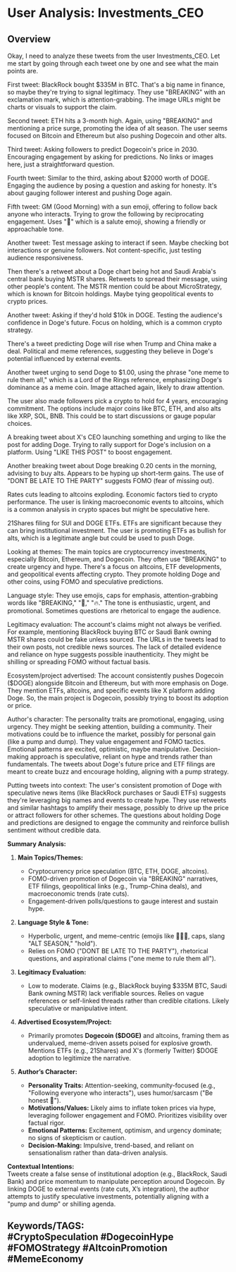 # User Analysis: Investments_CEO

## Overview

<think>
Okay, I need to analyze these tweets from the user Investments_CEO. Let me start by going through each tweet one by one and see what the main points are.

First tweet: BlackRock bought $335M in BTC. That's a big name in finance, so maybe they're trying to signal legitimacy. They use "BREAKING" with an exclamation mark, which is attention-grabbing. The image URLs might be charts or visuals to support the claim.

Second tweet: ETH hits a 3-month high. Again, using "BREAKING" and mentioning a price surge, promoting the idea of alt season. The user seems focused on Bitcoin and Ethereum but also pushing Dogecoin and other alts.

Third tweet: Asking followers to predict Dogecoin's price in 2030. Encouraging engagement by asking for predictions. No links or images here, just a straightforward question.

Fourth tweet: Similar to the third, asking about $2000 worth of DOGE. Engaging the audience by posing a question and asking for honesty. It's about gauging follower interest and pushing Doge again.

Fifth tweet: GM (Good Morning) with a sun emoji, offering to follow back anyone who interacts. Trying to grow the following by reciprocating engagement. Uses "🫡" which is a salute emoji, showing a friendly or approachable tone.

Another tweet: Test message asking to interact if seen. Maybe checking bot interactions or genuine followers. Not content-specific, just testing audience responsiveness.

Then there's a retweet about a Doge chart being hot and Saudi Arabia's central bank buying MSTR shares. Retweets to spread their message, using other people's content. The MSTR mention could be about MicroStrategy, which is known for Bitcoin holdings. Maybe tying geopolitical events to crypto prices.

Another tweet: Asking if they'd hold $10k in DOGE. Testing the audience's confidence in Doge's future. Focus on holding, which is a common crypto strategy.

There's a tweet predicting Doge will rise when Trump and China make a deal. Political and meme references, suggesting they believe in Doge's potential influenced by external events.

Another tweet urging to send Doge to $1.00, using the phrase "one meme to rule them all," which is a Lord of the Rings reference, emphasizing Doge's dominance as a meme coin. Image attached again, likely to draw attention.

The user also made followers pick a crypto to hold for 4 years, encouraging commitment. The options include major coins like BTC, ETH, and also alts like XRP, SOL, BNB. This could be to start discussions or gauge popular choices.

A breaking tweet about X's CEO launching something and urging to like the post for adding Doge. Trying to rally support for Doge's inclusion on a platform. Using "LIKE THIS POST" to boost engagement.

Another breaking tweet about Doge breaking 0.20 cents in the morning, advising to buy alts. Appears to be hyping up short-term gains. The use of "DONT BE LATE TO THE PARTY" suggests FOMO (fear of missing out).

Rates cuts leading to altcoins exploding. Economic factors tied to crypto performance. The user is linking macroeconomic events to altcoins, which is a common analysis in crypto spaces but might be speculative here.

21Shares filing for SUI and DOGE ETFs. ETFs are significant because they can bring institutional investment. The user is promoting ETFs as bullish for alts, which is a legitimate angle but could be used to push Doge.

Looking at themes: The main topics are cryptocurrency investments, especially Bitcoin, Ethereum, and Dogecoin. They often use "BREAKING" to create urgency and hype. There's a focus on altcoins, ETF developments, and geopolitical events affecting crypto. They promote holding Doge and other coins, using FOMO and speculative predictions.

Language style: They use emojis, caps for emphasis, attention-grabbing words like "BREAKING," "🚀," "🔥." The tone is enthusiastic, urgent, and promotional. Sometimes questions are rhetorical to engage the audience.

Legitimacy evaluation: The account's claims might not always be verified. For example, mentioning BlackRock buying BTC or Saudi Bank owning MSTR shares could be fake unless sourced. The URLs in the tweets lead to their own posts, not credible news sources. The lack of detailed evidence and reliance on hype suggests possible inauthenticity. They might be shilling or spreading FOMO without factual basis.

Ecosystem/project advertised: The account consistently pushes Dogecoin ($DOGE) alongside Bitcoin and Ethereum, but with more emphasis on Doge. They mention ETFs, altcoins, and specific events like X platform adding Doge. So, the main project is Dogecoin, possibly trying to boost its adoption or price.

Author's character: The personality traits are promotional, engaging, using urgency. They might be seeking attention, building a community. Their motivations could be to influence the market, possibly for personal gain (like a pump and dump). They value engagement and FOMO tactics. Emotional patterns are excited, optimistic, maybe manipulative. Decision-making approach is speculative, reliant on hype and trends rather than fundamentals. The tweets about Doge's future price and ETF filings are meant to create buzz and encourage holding, aligning with a pump strategy.

Putting tweets into context: The user's consistent promotion of Doge with speculative news items (like BlackRock purchases or Saudi ETFs) suggests they're leveraging big names and events to create hype. They use retweets and similar hashtags to amplify their message, possibly to drive up the price or attract followers for other schemes. The questions about holding Doge and predictions are designed to engage the community and reinforce bullish sentiment without credible data.
</think>

**Summary Analysis:**  

1. **Main Topics/Themes:**  
   - Cryptocurrency price speculation (BTC, ETH, DOGE, altcoins).  
   - FOMO-driven promotion of Dogecoin via "BREAKING" narratives, ETF filings, geopolitical links (e.g., Trump-China deals), and macroeconomic trends (rate cuts).  
   - Engagement-driven polls/questions to gauge interest and sustain hype.  

2. **Language Style & Tone:**  
   - Hyperbolic, urgent, and meme-centric (emojis like 🚨🔥🐶, caps, slang "ALT SEASON," "hold").  
   - Relies on FOMO ("DONT BE LATE TO THE PARTY"), rhetorical questions, and aspirational claims ("one meme to rule them all").  

3. **Legitimacy Evaluation:**  
   - Low to moderate. Claims (e.g., BlackRock buying $335M BTC, Saudi Bank owning MSTR) lack verifiable sources. Relies on vague references or self-linked threads rather than credible citations. Likely speculative or manipulative intent.  

4. **Advertised Ecosystem/Project:**  
   - Primarily promotes **Dogecoin ($DOGE)** and altcoins, framing them as undervalued, meme-driven assets poised for explosive growth. Mentions ETFs (e.g., 21Shares) and X's (formerly Twitter) $DOGE adoption to legitimize the narrative.  

5. **Author’s Character:**  
   - **Personality Traits:** Attention-seeking, community-focused (e.g., "Following everyone who interacts"), uses humor/sarcasm ("Be honest 🧐").  
   - **Motivations/Values:** Likely aims to inflate token prices via hype, leveraging follower engagement and FOMO. Prioritizes visibility over factual rigor.  
   - **Emotional Patterns:** Excitement, optimism, and urgency dominate; no signs of skepticism or caution.  
   - **Decision-Making:** Impulsive, trend-based, and reliant on sensationalism rather than data-driven analysis.  

**Contextual Intentions:**  
Tweets create a false sense of institutional adoption (e.g., BlackRock, Saudi Bank) and price momentum to manipulate perception around Dogecoin. By linking DOGE to external events (rate cuts, X’s integration), the author attempts to justify speculative investments, potentially aligning with a "pump and dump" or shilling agenda.  

**Keywords/TAGS:**  
#CryptoSpeculation #DogecoinHype #FOMOStrategy #AltcoinPromotion #MemeEconomy
---
